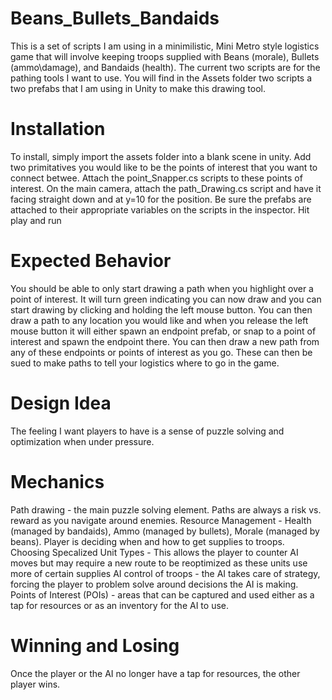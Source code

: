 # Beans_Bullets_Bandaids
This is a set of scripts I am using in a minimilistic, Mini Metro style logistics game that will involve keeping troops supplied with Beans (morale), Bullets (ammo\damage), and Bandaids (health).
The current two scripts are for the pathing tools I want to use. You will find in the Assets folder two scripts a two prefabs that I am using in Unity to make this drawing tool.

# Installation
To install, simply import the assets folder into a blank scene in unity. Add two primitatives you would like to be the points of interest that you want to connect betwee.
Attach the point_Snapper.cs scripts to these points of interest. On the main camera, attach the path_Drawing.cs script and have it facing straight down and at y=10 for the position.
Be sure the prefabs are attached to their appropriate variables on the scripts in the inspector.
Hit play and run

# Expected Behavior
You should be able to only start drawing a path when you highlight over a point of interest. It will turn green indicating you can now draw and you can start drawing by clicking and holding the left mouse button.
You can then draw a path to any location you would like and when you release the left mouse button it will either spawn an endpoint prefab, or snap to a point of interest and spawn the endpoint there.
You can then draw a new path from any of these endpoints or points of interest as you go.
These can then be sued to make paths to tell your logistics where to go in the game.

# Design Idea
The feeling I want players to have is a sense of puzzle solving and optimization when under pressure. 

# Mechanics
Path drawing - the main puzzle solving element. Paths are always a risk vs. reward as you navigate around enemies.
Resource Management - Health (managed by bandaids), Ammo (managed by bullets), Morale (managed by beans). Player is deciding when and how to get supplies to troops.
Choosing Specalized Unit Types - This allows the player to counter AI moves but may require a new route to be reoptimized as these units use more of certain supplies
AI control of troops - the AI takes care of strategy, forcing the player to problem solve around decisions the AI is making.
Points of Interest (POIs) - areas that can be captured and used either as a tap for resources or as an inventory for the AI to use.

# Winning and Losing
Once the player or the AI no longer have a tap for resources, the other player wins.
